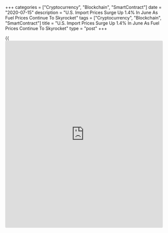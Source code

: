 +++
categories = ["Cryptocurrency", "Blockchain", "SmartContract"]
date = "2020-07-15"
description = "U.S. Import Prices Surge Up 1.4% In June As Fuel Prices Continue To Skyrocket"
tags = ["Cryptocurrency", "Blockchain", "SmartContract"]
title = "U.S. Import Prices Surge Up 1.4% In June As Fuel Prices Continue To Skyrocket"
type = "post"
+++

{{<iframe id="large-banner" src="https://www.bounty.group/#slide=27.0" width="100%" height="600" scrolling="no" style="border: 0px solid rgb(216, 221, 230); border-radius: 3px;">}}

With fuel prices continuing to skyrocket, the Labor Department released
a report on Wednesday showing U.S. import prices surged up by more than
expected in the month of June.

The report said import prices shot up by 1.4 percent in June after
climbing by a downwardly revised 0.8 percent in May.

Economists had expected import prices to jump by 1.0 percent, matching
the increase originally reported for the previous month.

Fuel import prices led the way higher once again, soaring by 21.9
percent in June after spiking by 15.4 percent in May.

Higher prices for both petroleum and natural gas contributed to the
jump, which reflected the biggest increase since the index was first
published monthly in September 1992.

Excluding fuel prices, import prices rose by a much more modest 0.3
percent in June after inching up by 0.1 percent in May.

The uptick came as higher prices for non-fuel industrial supplies and
materials, capital goods, and consumer goods more than offset lower
prices for foods, feeds, and beverages and automotive vehicles.

The Labor Department said export prices also surged up by 1.4 percent in
June after rising by a downwardly revised 0.4 percent in May.

Export prices were expected to climb by 0.8 percent compared to the 0.5
percent increase originally reported for the previous month.

The bigger than expected increase in export prices came as prices for
agricultural exports and non-agricultural exports both jumped by 1.4
percent.

Agricultural export prices rose for the first time since January,
reflecting higher prices for dairy products, vegetables, corn, and
soybeans.

The increase in prices for non-agricultural exports was led by higher
prices for non-agricultural industrial supplies and materials, which
more than offset declining prices for capital goods and non-agricultural
foods.

Despite the monthly increase, import prices in June were down by 3.8
percent compared to the same month a year ago, as fuel prices plunged by
36.4 percent.

Export prices were down by 4.4 percent year-over-year, as prices for
agricultural exports and non-agricultural exports tumbled by 4.5 percent
and 4.4 percent, respectively.

For comments and feedback [contact](https://www.playgroundfx.com/contact/): editorial@rtt[news](https://www.letsplayfx.com/blog/forex-news-website/).com

[Forex News][1]

   1. www.rtt[news](https://www.letsplayfx.com/blog/forex-news-website/).com/Content/Forex.aspx